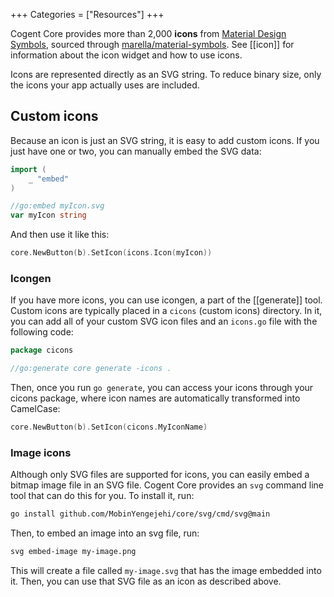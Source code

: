 +++
Categories = ["Resources"]
+++

Cogent Core provides more than 2,000 **icons** from [Material Design Symbols](https://fonts.google.com/icons), sourced through [marella/material-symbols](https://github.com/marella/material-symbols). See [[icon]] for information about the icon widget and how to use icons.

Icons are represented directly as an SVG string. To reduce binary size, only the icons your app actually uses are included.

## Custom icons

Because an icon is just an SVG string, it is easy to add custom icons. If you just have one or two, you can manually embed the SVG data:

```go
import (
	_ "embed"
)

//go:embed myIcon.svg
var myIcon string
```

And then use it like this:

```go
core.NewButton(b).SetIcon(icons.Icon(myIcon))
```

### Icongen

If you have more icons, you can use icongen, a part of the [[generate]] tool. Custom icons are typically placed in a `cicons` (custom icons) directory. In it, you can add all of your custom SVG icon files and an `icons.go` file with the following code:

```go
package cicons

//go:generate core generate -icons .
```

Then, once you run `go generate`, you can access your icons through your cicons package, where icon names are automatically transformed into CamelCase:

```go
core.NewButton(b).SetIcon(cicons.MyIconName)
```

### Image icons

Although only SVG files are supported for icons, you can easily embed a bitmap image file in an SVG file. Cogent Core provides an `svg` command line tool that can do this for you. To install it, run:

```sh
go install github.com/MobinYengejehi/core/svg/cmd/svg@main
```

Then, to embed an image into an svg file, run:

```sh
svg embed-image my-image.png
```

This will create a file called `my-image.svg` that has the image embedded into it. Then, you can use that SVG file as an icon as described above.

